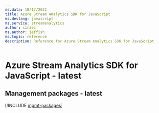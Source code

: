```yaml
---
ms.data: 10/17/2022
title: Azure Stream Analytics SDK for JavaScript
ms.devlang: javascript
ms.service: streamanalytics
author: xirzec
ms.author: jeffish
ms.topic: reference
description: Reference for Azure Stream Analytics SDK for JavaScript
---
```

# Azure Stream Analytics SDK for JavaScript - latest

## Management packages - latest
[!INCLUDE [mgmt-packages](stream-analytics-mgmt-index.md)]